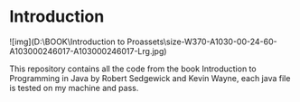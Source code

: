 # Introduction

![img](D:\BOOK\Introduction to Proassets\size-W370-A1030-00-24-60-A103000246017-A103000246017-Lrg.jpg)

This repository contains all the code from the book Introduction to Programming in Java by Robert Sedgewick and Kevin Wayne, each java file is tested on my machine and pass.